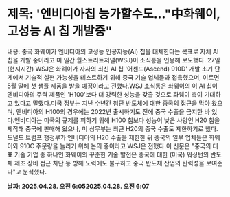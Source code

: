 # **제목: '엔비디아칩 능가할수도..."中화웨이, 고성능 AI 칩 개발중"**

  내용: 중국 화웨이가 엔비디아의 고성능 인공지능(AI) 칩을 대체한다는 목표로 자체 AI 칩을 개발 중이라고 미 일간 월스트리트저널(WSJ)이 소식통을 인용해 보도했다. 27일(현지시간) WSJ은 화웨이가 자사의 최신 AI 칩 '어센드(Ascend) 910D' 개발 초기 단계에서 기술적 실현 가능성을 테스트하기 위해 중국 기술 업체들과 접촉했으며, 이르면 5월 말에 첫 샘플 제품을 받을 예정이라고 전했다.WSJ 소식통은 화웨이의 이 AI 칩이 엔비디아의 주력 제품인 'H100'보다 더 강력한 성능을 갖출 것으로 화웨이 측이 기대하고 있다고 말했다.미국 정부는 지난 수년간 첨단 반도체에 대한 중국의 접근을 막아 왔으며, 엔비디아의 H100의 경우에는 2022년 출시하기도 전에 중국 수출을 금지한 바 있다.엔비디아는 미국의 규제를 피하기 위해 H100 칩보다 성능이 낮은 사양인 H20 칩을 제작해 중국에 판매해 왔으나, 미 상무부는 최근 H20의 중국 수출도 제한하기로 했다.도널드 트럼프 행정부가 엔비디아의 H20 수출을 제한한 뒤 중국의 일부 업체들은 화웨이와 910C 주문량을 늘리기 위해 논의 중이라고 WSJ은 전했다.이 신문은 "중국의 대표 기술 기업 중 하나인 화웨이의 꾸준한 기술 발전은 중국에 대한 (미국) 워싱턴의 반도체 제조 장비 접근 차단 등 방해 노력에도 불구하고 중국 반도체 산업의 탄력성을 보여준다"고 분석했다.

  **날짜: 2025.04.28. 오전 6:052025.04.28. 오전 6:07**